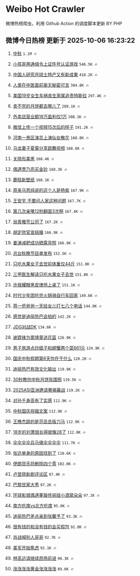 # Weibo Hot Crawler 



微博热榜爬虫，利用 Github Action 的调度脚本更新 BY PHP 


## 微博今日热榜 更新于 2025-10-06 16:23:22 
1. [中秋](https://s.weibo.com/weibo?q=%E4%B8%AD%E7%A7%8B&t=31&band_rank=1&Refer=top) `1.1M 🔥` 

1. [小孩哥用通缉令上证件号认证游戏](https://s.weibo.com/weibo?q=%23%E5%B0%8F%E5%AD%A9%E5%93%A5%E7%94%A8%E9%80%9A%E7%BC%89%E4%BB%A4%E4%B8%8A%E8%AF%81%E4%BB%B6%E5%8F%B7%E8%AE%A4%E8%AF%81%E6%B8%B8%E6%88%8F%23&t=31&band_rank=2&Refer=top) `546.5K 🔥` 

1. [中国人研究月球土特产又有新成果](https://s.weibo.com/weibo?q=%23%E4%B8%AD%E5%9B%BD%E4%BA%BA%E7%A0%94%E7%A9%B6%E6%9C%88%E7%90%83%E5%9C%9F%E7%89%B9%E4%BA%A7%E5%8F%88%E6%9C%89%E6%96%B0%E6%88%90%E6%9E%9C%23&t=31&band_rank=3&Refer=top) `418.2K 🔥` 

1. [人类在中医面前毫无秘密可言](https://s.weibo.com/weibo?q=%E4%BA%BA%E7%B1%BB%E5%9C%A8%E4%B8%AD%E5%8C%BB%E9%9D%A2%E5%89%8D%E6%AF%AB%E6%97%A0%E7%A7%98%E5%AF%86%E5%8F%AF%E8%A8%80&t=31&band_rank=4&Refer=top) `304.8K 🔥` 

1. [美国19岁女生车祸丧生家属追责特斯拉](https://s.weibo.com/weibo?q=%23%E7%BE%8E%E5%9B%BD19%E5%B2%81%E5%A5%B3%E7%94%9F%E8%BD%A6%E7%A5%B8%E4%B8%A7%E7%94%9F%E5%AE%B6%E5%B1%9E%E8%BF%BD%E8%B4%A3%E7%89%B9%E6%96%AF%E6%8B%89%23&t=31&band_rank=5&Refer=top) `297.4K 🔥` 

1. [卖不完的月饼都去哪儿了](https://s.weibo.com/weibo?q=%23%E5%8D%96%E4%B8%8D%E5%AE%8C%E7%9A%84%E6%9C%88%E9%A5%BC%E9%83%BD%E5%8E%BB%E5%93%AA%E5%84%BF%E4%BA%86%23&t=31&band_rank=6&Refer=top) `289.1K 🔥` 

1. [外卖店营业额18万盈利仅1万](https://s.weibo.com/weibo?q=%E5%A4%96%E5%8D%96%E5%BA%97%E8%90%A5%E4%B8%9A%E9%A2%9D18%E4%B8%87%E7%9B%88%E5%88%A9%E4%BB%851%E4%B8%87&t=31&band_rank=7&Refer=top) `208.1K 🔥` 

1. [微信上传一个视频15次后的样子](https://s.weibo.com/weibo?q=%E5%BE%AE%E4%BF%A1%E4%B8%8A%E4%BC%A0%E4%B8%80%E4%B8%AA%E8%A7%86%E9%A2%9115%E6%AC%A1%E5%90%8E%E7%9A%84%E6%A0%B7%E5%AD%90&t=31&band_rank=8&Refer=top) `191.2K 🔥` 

1. [河南一景区演员上演仙女散花](https://s.weibo.com/weibo?q=%23%E6%B2%B3%E5%8D%97%E4%B8%80%E6%99%AF%E5%8C%BA%E6%BC%94%E5%91%98%E4%B8%8A%E6%BC%94%E4%BB%99%E5%A5%B3%E6%95%A3%E8%8A%B1%23&t=31&band_rank=9&Refer=top) `168.8K 🔥` 

1. [马龙妻子夏露分享跳舞视频](https://s.weibo.com/weibo?q=%23%E9%A9%AC%E9%BE%99%E5%A6%BB%E5%AD%90%E5%A4%8F%E9%9C%B2%E5%88%86%E4%BA%AB%E8%B7%B3%E8%88%9E%E8%A7%86%E9%A2%91%23&t=31&band_rank=10&Refer=top) `168.6K 🔥` 

1. [关晓彤美黑](https://s.weibo.com/weibo?q=%E5%85%B3%E6%99%93%E5%BD%A4%E7%BE%8E%E9%BB%91&t=31&band_rank=11&Refer=top) `168.4K 🔥` 

1. [偶遇贾乃亮买金钞](https://s.weibo.com/weibo?q=%E5%81%B6%E9%81%87%E8%B4%BE%E4%B9%83%E4%BA%AE%E4%B9%B0%E9%87%91%E9%92%9E&t=31&band_rank=12&Refer=top) `168.3K 🔥` 

1. [鹿晗新壁纸](https://s.weibo.com/weibo?q=%E9%B9%BF%E6%99%97%E6%96%B0%E5%A3%81%E7%BA%B8&t=31&band_rank=13&Refer=top) `168.1K 🔥` 

1. [原来马思纯说的这个人是杨紫](https://s.weibo.com/weibo?q=%E5%8E%9F%E6%9D%A5%E9%A9%AC%E6%80%9D%E7%BA%AF%E8%AF%B4%E7%9A%84%E8%BF%99%E4%B8%AA%E4%BA%BA%E6%98%AF%E6%9D%A8%E7%B4%AB&t=31&band_rank=14&Refer=top) `167.9K 🔥` 

1. [王安宇 不要问人家这种问题](https://s.weibo.com/weibo?q=%E7%8E%8B%E5%AE%89%E5%AE%87%20%E4%B8%8D%E8%A6%81%E9%97%AE%E4%BA%BA%E5%AE%B6%E8%BF%99%E7%A7%8D%E9%97%AE%E9%A2%98&t=31&band_rank=15&Refer=top) `167.7K 🔥` 

1. [第几次亲嘴12秒翻面3次啊](https://s.weibo.com/weibo?q=%E7%AC%AC%E5%87%A0%E6%AC%A1%E4%BA%B2%E5%98%B412%E7%A7%92%E7%BF%BB%E9%9D%A23%E6%AC%A1%E5%95%8A&t=31&band_rank=16&Refer=top) `167.4K 🔥` 

1. [翁青雅签公司了](https://s.weibo.com/weibo?q=%23%E7%BF%81%E9%9D%92%E9%9B%85%E7%AD%BE%E5%85%AC%E5%8F%B8%E4%BA%86%23&t=31&band_rank=17&Refer=top) `167.2K 🔥` 

1. [胡定欣官宣结婚](https://s.weibo.com/weibo?q=%23%E8%83%A1%E5%AE%9A%E6%AC%A3%E5%AE%98%E5%AE%A3%E7%BB%93%E5%A9%9A%23&t=31&band_rank=18&Refer=top) `166.9K 🔥` 

1. [姜涛减肥成功晒露背照](https://s.weibo.com/weibo?q=%23%E5%A7%9C%E6%B6%9B%E5%87%8F%E8%82%A5%E6%88%90%E5%8A%9F%E6%99%92%E9%9C%B2%E8%83%8C%E7%85%A7%23&t=31&band_rank=19&Refer=top) `166.9K 🔥` 

1. [总台秋晚节目单发布](https://s.weibo.com/weibo?q=%23%E6%80%BB%E5%8F%B0%E7%A7%8B%E6%99%9A%E8%8A%82%E7%9B%AE%E5%8D%95%E5%8F%91%E5%B8%83%23&t=31&band_rank=20&Refer=top) `152.5K 🔥` 

1. [只吃水果女子去世前体重仅44斤](https://s.weibo.com/weibo?q=%23%E5%8F%AA%E5%90%83%E6%B0%B4%E6%9E%9C%E5%A5%B3%E5%AD%90%E5%8E%BB%E4%B8%96%E5%89%8D%E4%BD%93%E9%87%8D%E4%BB%8544%E6%96%A4%23&t=31&band_rank=21&Refer=top) `151.8K 🔥` 

1. [三甲医生解读只吃水果女子去世](https://s.weibo.com/weibo?q=%23%E4%B8%89%E7%94%B2%E5%8C%BB%E7%94%9F%E8%A7%A3%E8%AF%BB%E5%8F%AA%E5%90%83%E6%B0%B4%E6%9E%9C%E5%A5%B3%E5%AD%90%E5%8E%BB%E4%B8%96%23&t=31&band_rank=22&Refer=top) `151.8K 🔥` 

1. [许我耀眼黑皮律师上桌了](https://s.weibo.com/weibo?q=%E8%AE%B8%E6%88%91%E8%80%80%E7%9C%BC%E9%BB%91%E7%9A%AE%E5%BE%8B%E5%B8%88%E4%B8%8A%E6%A1%8C%E4%BA%86&t=31&band_rank=23&Refer=top) `151.1K 🔥` 

1. [时代少年团吃完火锅骑自行车回家](https://s.weibo.com/weibo?q=%23%E6%97%B6%E4%BB%A3%E5%B0%91%E5%B9%B4%E5%9B%A2%E5%90%83%E5%AE%8C%E7%81%AB%E9%94%85%E9%AA%91%E8%87%AA%E8%A1%8C%E8%BD%A6%E5%9B%9E%E5%AE%B6%23&t=31&band_rank=24&Refer=top) `149.6K 🔥` 

1. [蒋一侨爸爸一天给女儿打七八个电话](https://s.weibo.com/weibo?q=%E8%92%8B%E4%B8%80%E4%BE%A8%E7%88%B8%E7%88%B8%E4%B8%80%E5%A4%A9%E7%BB%99%E5%A5%B3%E5%84%BF%E6%89%93%E4%B8%83%E5%85%AB%E4%B8%AA%E7%94%B5%E8%AF%9D&t=31&band_rank=25&Refer=top) `144.0K 🔥` 

1. [感觉是迪丽热巴会拍的](https://s.weibo.com/weibo?q=%E6%84%9F%E8%A7%89%E6%98%AF%E8%BF%AA%E4%B8%BD%E7%83%AD%E5%B7%B4%E4%BC%9A%E6%8B%8D%E7%9A%84&t=31&band_rank=26&Refer=top) `142.2K 🔥` 

1. [JDG对战DK](https://s.weibo.com/weibo?q=%23JDG%E5%AF%B9%E6%88%98DK%23&t=31&band_rank=27&Refer=top) `134.6K 🔥` 

1. [谢霆锋为窦靖童送花篮](https://s.weibo.com/weibo?q=%23%E8%B0%A2%E9%9C%86%E9%94%8B%E4%B8%BA%E7%AA%A6%E9%9D%96%E7%AB%A5%E9%80%81%E8%8A%B1%E7%AF%AE%23&t=31&band_rank=28&Refer=top) `126.9K 🔥` 

1. [男子旅游点炒蛏子和螃蟹两个菜661元](https://s.weibo.com/weibo?q=%23%E7%94%B7%E5%AD%90%E6%97%85%E6%B8%B8%E7%82%B9%E7%82%92%E8%9B%8F%E5%AD%90%E5%92%8C%E8%9E%83%E8%9F%B9%E4%B8%A4%E4%B8%AA%E8%8F%9C661%E5%85%83%23&t=31&band_rank=29&Refer=top) `124.9K 🔥` 

1. [国庆中秋假期第6天你在干什么](https://s.weibo.com/weibo?q=%23%E5%9B%BD%E5%BA%86%E4%B8%AD%E7%A7%8B%E5%81%87%E6%9C%9F%E7%AC%AC6%E5%A4%A9%E4%BD%A0%E5%9C%A8%E5%B9%B2%E4%BB%80%E4%B9%88%23&t=31&band_rank=30&Refer=top) `120.2K 🔥` 

1. [迪丽热巴有效文化输出](https://s.weibo.com/weibo?q=%23%E8%BF%AA%E4%B8%BD%E7%83%AD%E5%B7%B4%E6%9C%89%E6%95%88%E6%96%87%E5%8C%96%E8%BE%93%E5%87%BA%23&t=31&band_rank=31&Refer=top) `119.9K 🔥` 

1. [30秒教你中秋月饼氛围照](https://s.weibo.com/weibo?q=30%E7%A7%92%E6%95%99%E4%BD%A0%E4%B8%AD%E7%A7%8B%E6%9C%88%E9%A5%BC%E6%B0%9B%E5%9B%B4%E7%85%A7&t=31&band_rank=32&Refer=top) `119.5K 🔥` 

1. [2025ASI亚洲邀请赛揭幕战](https://s.weibo.com/weibo?q=%232025ASI%E4%BA%9A%E6%B4%B2%E9%82%80%E8%AF%B7%E8%B5%9B%E6%8F%AD%E5%B9%95%E6%88%98%23&t=31&band_rank=33&Refer=top) `119.2K 🔥` 

1. [对孙千身高有了实感](https://s.weibo.com/weibo?q=%23%E5%AF%B9%E5%AD%99%E5%8D%83%E8%BA%AB%E9%AB%98%E6%9C%89%E4%BA%86%E5%AE%9E%E6%84%9F%23&t=31&band_rank=34&Refer=top) `112.9K 🔥` 

1. [中秋国庆祝福文案](https://s.weibo.com/weibo?q=%23%E4%B8%AD%E7%A7%8B%E5%9B%BD%E5%BA%86%E7%A5%9D%E7%A6%8F%E6%96%87%E6%A1%88%23&t=31&band_rank=35&Refer=top) `112.9K 🔥` 

1. [王橹杰跳的是范丞丞版刀马](https://s.weibo.com/weibo?q=%E7%8E%8B%E6%A9%B9%E6%9D%B0%E8%B7%B3%E7%9A%84%E6%98%AF%E8%8C%83%E4%B8%9E%E4%B8%9E%E7%89%88%E5%88%80%E9%A9%AC&t=31&band_rank=36&Refer=top) `112.9K 🔥` 

1. [18岁的刘萧旭长得就像28了](https://s.weibo.com/weibo?q=18%E5%B2%81%E7%9A%84%E5%88%98%E8%90%A7%E6%97%AD%E9%95%BF%E5%BE%97%E5%B0%B1%E5%83%8F28%E4%BA%86&t=31&band_rank=37&Refer=top) `112.0K 🔥` 

1. [伞伞伞伞兵马俑伞伞伞伞](https://s.weibo.com/weibo?q=%23%E4%BC%9E%E4%BC%9E%E4%BC%9E%E4%BC%9E%E5%85%B5%E9%A9%AC%E4%BF%91%E4%BC%9E%E4%BC%9E%E4%BC%9E%E4%BC%9E%23&t=31&band_rank=38&Refer=top) `111.7K 🔥` 

1. [张远单身的原因找到了](https://s.weibo.com/weibo?q=%E5%BC%A0%E8%BF%9C%E5%8D%95%E8%BA%AB%E7%9A%84%E5%8E%9F%E5%9B%A0%E6%89%BE%E5%88%B0%E4%BA%86&t=31&band_rank=39&Refer=top) `110.6K 🔥` 

1. [伊朗货币将删除四个零](https://s.weibo.com/weibo?q=%23%E4%BC%8A%E6%9C%97%E8%B4%A7%E5%B8%81%E5%B0%86%E5%88%A0%E9%99%A4%E5%9B%9B%E4%B8%AA%E9%9B%B6%23&t=31&band_rank=40&Refer=top) `102.0K 🔥` 

1. [卢昱晓新剧评论区](https://s.weibo.com/weibo?q=%E5%8D%A2%E6%98%B1%E6%99%93%E6%96%B0%E5%89%A7%E8%AF%84%E8%AE%BA%E5%8C%BA&t=31&band_rank=41&Refer=top) `97.4K 🔥` 

1. [巴黎世家大秀](https://s.weibo.com/weibo?q=%23%E5%B7%B4%E9%BB%8E%E4%B8%96%E5%AE%B6%E5%A4%A7%E7%A7%80%23&t=31&band_rank=42&Refer=top) `97.2K 🔥` 

1. [环球影城偶遇董璇佟丽娅小酒窝朵朵](https://s.weibo.com/weibo?q=%23%E7%8E%AF%E7%90%83%E5%BD%B1%E5%9F%8E%E5%81%B6%E9%81%87%E8%91%A3%E7%92%87%E4%BD%9F%E4%B8%BD%E5%A8%85%E5%B0%8F%E9%85%92%E7%AA%9D%E6%9C%B5%E6%9C%B5%23&t=31&band_rank=43&Refer=top) `97.1K 🔥` 

1. [南方吃席vs北方吃席](https://s.weibo.com/weibo?q=%E5%8D%97%E6%96%B9%E5%90%83%E5%B8%ADvs%E5%8C%97%E6%96%B9%E5%90%83%E5%B8%AD&t=31&band_rank=44&Refer=top) `95.0K 🔥` 

1. [迪丽热巴差点亲到张馨予了](https://s.weibo.com/weibo?q=%23%E8%BF%AA%E4%B8%BD%E7%83%AD%E5%B7%B4%E5%B7%AE%E7%82%B9%E4%BA%B2%E5%88%B0%E5%BC%A0%E9%A6%A8%E4%BA%88%E4%BA%86%23&t=31&band_rank=45&Refer=top) `93.3K 🔥` 

1. [很有钱的和没有钱的会买假包](https://s.weibo.com/weibo?q=%E5%BE%88%E6%9C%89%E9%92%B1%E7%9A%84%E5%92%8C%E6%B2%A1%E6%9C%89%E9%92%B1%E7%9A%84%E4%BC%9A%E4%B9%B0%E5%81%87%E5%8C%85&t=31&band_rank=46&Refer=top) `92.8K 🔥` 

1. [肖战喊别人哥哥](https://s.weibo.com/weibo?q=%23%E8%82%96%E6%88%98%E5%96%8A%E5%88%AB%E4%BA%BA%E5%93%A5%E5%93%A5%23&t=31&band_rank=47&Refer=top) `92.7K 🔥` 

1. [美军开始焦虑](https://s.weibo.com/weibo?q=%23%E7%BE%8E%E5%86%9B%E5%BC%80%E5%A7%8B%E7%84%A6%E8%99%91%23&t=31&band_rank=48&Refer=top) `92.1K 🔥` 

1. [林高远请继续昂扬前进](https://s.weibo.com/weibo?q=%E6%9E%97%E9%AB%98%E8%BF%9C%E8%AF%B7%E7%BB%A7%E7%BB%AD%E6%98%82%E6%89%AC%E5%89%8D%E8%BF%9B&t=31&band_rank=49&Refer=top) `90.3K 🔥` 

1. [涨涨涨涨黄金涨涨涨涨](https://s.weibo.com/weibo?q=%23%E6%B6%A8%E6%B6%A8%E6%B6%A8%E6%B6%A8%E9%BB%84%E9%87%91%E6%B6%A8%E6%B6%A8%E6%B6%A8%E6%B6%A8%23&t=31&band_rank=50&Refer=top) `89.6K 🔥` 

